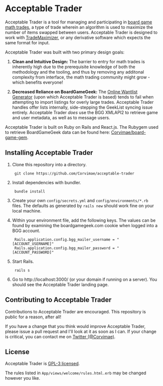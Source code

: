 # Acceptable Trader
Acceptable Trader is a tool for managing and participating in [board game math trades](https://boardgamegeek.com/wiki/page/Math_Trades), a type of trade wherein an algorithm is used to maximize the number of items swapped between users. Acceptable Trader is designed to work with [TradeMaximizer](https://boardgamegeek.com/wiki/page/TradeMaximizer), or any derivative software which expects the same format for input.

Acceptable Trader was built with two primary design goals:

1. __Clean and Intuitive Design:__ The barrier to entry for math trades is inherently high due to the prerequisite knowledge of both the methodology and the tooling, and thus by removing any additonal complexity from interface, the math trading community might grow - which benefits everyone!

2. __Decreased Reliance on BoardGameGeek:__ The [Online Wantlist Generator](http://bgg.activityclub.org/olwlg) (upon which Acceptable Trader is based) tends to fail when attempting to import listings for overly large trades. Acceptable Trader handles offer lists internally, side-stepping the GeekList syncing issue entirely. Acceptable Trader _does_ use the BGG XMLAPI2 to retrieve game and user metadata, as well as to message users.

Acceptable Trader is built on Ruby on Rails and React.js. The Rubygem used to retrieve BoardGameGeek data can be found here: [Corvimae/board-game-gem](http://github.com/Corvimae/board-game-gem).

## Installing Acceptable Trader
1. Clone this repository into a directory.

        git clone https://github.com/Corvimae/acceptable-trader

2. Install dependencies with bundler.

        bundle install
        
3. Create your own `config/secrets.yml` and `config/environments/*.rb` files. The defaults as generated by `rails new` should work fine on your local machine.

4. Within your environment file, add the following keys. The values can be found by examining the boardgamegeek.com cookie when logged into a BGG account.

        Rails.application.config.bgg_mailer_username = "[ACCOUNT_USERNAME]"
        Rails.application.config.bgg_mailer_password = "[ACCOUNT_PASSWORD]"
    
5. Start Rails.

        rails s
        
6. Go to http://localhost:3000/ (or your domain if running on a server). You should see the Acceptable Trader landing page.

## Contributing to Acceptable Trader
Contributions to Acceptable Trader are encouraged. This repository is public for a reason, after all!

If you have a change that you think would improve Acceptable Trader, please issue a pull request and I'll look at it as soon as I can. If your change is critical, you can contact me on [Twitter (@Corvimae)](http://twitter.com/Corvimae).

## License
Acceptable Trader is [GPL-3 licensed](https://tldrlegal.com/license/gnu-general-public-license-v3-(gpl-3)#summary).

The rules listed in `App/views/welcome/rules.html.erb` may be changed however you like.
